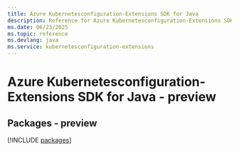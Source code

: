 ```yaml
---
title: Azure Kubernetesconfiguration-Extensions SDK for Java
description: Reference for Azure Kubernetesconfiguration-Extensions SDK for Java
ms.date: 06/23/2025
ms.topic: reference
ms.devlang: java
ms.service: kubernetesconfiguration-extensions
---
```

# Azure Kubernetesconfiguration-Extensions SDK for Java - preview
## Packages - preview
[!INCLUDE [packages](kubernetesconfiguration-extensions-index.md)]